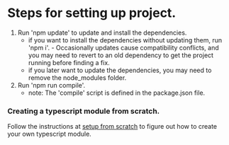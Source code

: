 # Steps for setting up project.

1. Run 'npm update' to update and install the dependencies.
    - if you want to install the dependencies without updating them, run 'npm i'.
            - Occasionally updates cause compatibility conflicts, and you may need to revert to an old dependency to get the project running before finding a fix.
    - if you later want to update the dependencies, you may need to remove the node_modules folder.
1. Run 'npm run compile'.
    - note: The 'compile' script is defined in the package.json file. 


### Creating a typescript module from scratch.
Follow the instructions at [setup from scratch](SETUP_FROM_SCRATCH.md) to figure out how to create your own typescript module.
